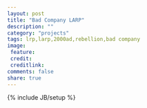 ```yaml
---
layout: post
title: "Bad Company LARP"
description: ""
category: "projects"
tags: lrp,larp,2000ad,rebellion,bad company
image:
 feature: 
 credit:
 creditlink:
comments: false
share: true
---
```

{% include JB/setup %}
